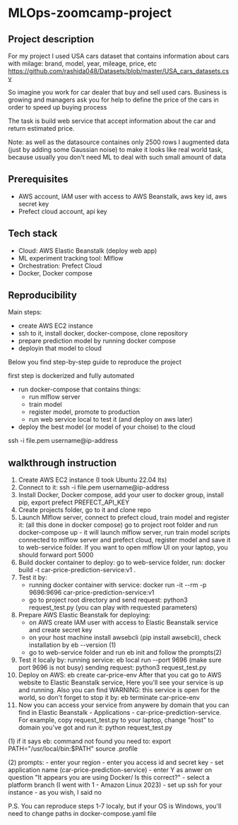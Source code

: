 # MLOps-zoomcamp-project


## Project description
For my project I used USA cars dataset that contains information about cars with milage: brand, model, year, mileage, price, etc
https://github.com/rashida048/Datasets/blob/master/USA_cars_datasets.csv

So imagine you work for car dealer that buy and sell used cars. Business is growing and managers ask you for help to define the price of the cars in order to speed up buying process

The task is build web service that accept information about the car and return estimated price.

Note: as well as the datasource containes only 2500 rows I augmented data (just by adding some Gaussian noise) to make it looks like real world task, because usually you don't need ML to deal with such small amount of data


## Prerequisites
- AWS account, IAM user with access to AWS Beanstalk, aws key id, aws secret key
- Prefect cloud account, api key



## Tech stack
- Cloud: AWS Elastic Beanstalk (deploy web app)
- ML experiment tracking tool:  Mlflow
- Orchestration: Prefect Cloud
- Docker, Docker compose


## Reproducibility
Main steps:
   - create AWS EC2 instance
   - ssh to it, install docker, docker-compose, clone repository
   - prepare prediction model by running docker compose
   - deployin that model to cloud

Below you find step-by-step guide to reproduce the project


first step is dockerized and fully automated


 - run docker-compose that contains things:
   - run mlflow server
   - train model
   - register model, promote to production
   - run web service local to test it (and deploy on aws later)
 - deploy the best model (or model of your choise) to the cloud


ssh -i file.pem username@ip-address



## walkthrough instruction
1. Create AWS EC2 instance (I took Ubuntu 22.04 lts)
2. Connect to it: ssh -i file.pem username@ip-address
3. Install Docker, Docker compose, add your user to docker group, install pip, export prefect PREFECT_API_KEY
4. Create projects folder, go to it and clone repo
5. Launch Mlflow server, connect to prefect cloud, train model and register it: (all this done in docker compose)
   go to project root folder and run docker-compose up - it will launch mlflow server, run train model scripts connected to mlflow server and prefect cloud, register model and save it to web-service folder. If you want to open mlflow UI on your laptop, you should forward port 5000
6. Build docker container to deploy: go to web-service folder, run: docker build -t car-price-prediction-service:v1 .
7. Test it by: 
   - running docker container with service: docker run -it --rm -p 9696:9696 car-price-prediction-service:v1
   - go to project root directory and send request: python3 request_test.py (you can play with requested parameters)
8. Prepare AWS Elastic Beanstalk for deploying: 
   - on AWS create IAM user with access to Elastic Beanstalk service and create secret key
   - on your host machine install awsebcli (pip install awsebcli), check installation by eb --version (1)
   - go to web-service folder and run eb init and follow the prompts(2)
9. Test it localy by: 
   running service: eb local run --port 9696 (make sure port 9696 is not busy)
   sending request: python3 request_test.py
10. Deploy on AWS: eb create car-price-env
   After that you cat go to AWS website to Elastic Beanstalk service, Here you'll see your service is up and running. Also you can find 
   WARNING: this service is open for the world, so don't forget to stop it by: eb terminate car-price-env
11. Now you can access your service from anywere by domain that you can find in Elastic Beanstalk - Applications - car-price-prediction-service.
   For example, copy request_test.py to your laptop, change "host" to domain you've got and run it: python request_test.py




(1) if it says eb: command not found you need to:
   export PATH="/usr/local/bin:$PATH"
   source .profile

(2) prompts:
      - enter your region
      - enter you access id and secret key
      - set application name (car-price-prediction-service)
      - enter Y as anwer on question "It appears you are using Docker/ Is this correct?"
      - select a platform branch (I went with 1 - Amazon Linux 2023)
      - set up ssh for your instance - as you wish, I said no


P.S. You can reproduce steps 1-7 localy, but if your OS is Windows, you'll need to change paths in docker-compose.yaml file




